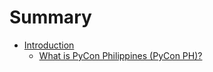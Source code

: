 # Summary

* [Introduction](README.md)
   * [What is PyCon Philippines (PyCon PH)?](what-is-pycon-ph.md)

